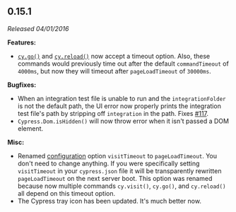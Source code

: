 ## 0.15.1

_Released 04/01/2016_

**Features:**

- [`cy.go()`](/api/commands/go) and [`cy.reload()`](/api/commands/reload) now accept a timeout option. Also, these commands would previously time out after the default `commandTimeout` of `4000ms`, but now they will timeout after `pageLoadTimeout` of `30000ms`.

**Bugfixes:**

- When an integration test file is unable to run and the `integrationFolder` is not the default path, the UI error now properly prints the integration test file's path by stripping off `integration` in the path. Fixes [#117](https://github.com/cypress-io/cypress/issues/117).
- `Cypress.Dom.isHidden()` will now throw error when it isn't passed a DOM element.

**Misc:**

- Renamed [configuration](/guides/references/configuration) option `visitTimeout` to `pageLoadTimeout`. You don't need to change anything. If you were specifically setting `visitTimeout` in your `cypress.json` file it will be transparently rewritten `pageLoadTimeout` on the next server boot. This option was renamed because now multiple commands `cy.visit()`, `cy.go()`, and `cy.reload()` all depend on this timeout option.
- The Cypress tray icon has been updated. It's much better now.
